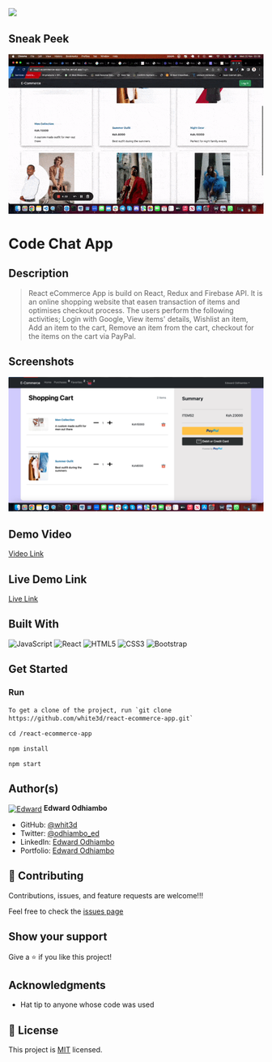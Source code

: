 ![](https://img.shields.io/badge/Microverse-blueviolet)

## Sneak Peek

![Chat](/ecom.gif)

# Code Chat App

## Description

> React eCommerce App is build on React, Redux and Firebase API. It is an online shopping website that easen transaction of items and optimises checkout process. The users perform the following activities; Login with Google, View items' details, Wishlist an item, Add an item to the cart, Remove an item from the cart, checkout for the items on the cart via PayPal. 

## Screenshots

![Chat](/ecom.png)


## Demo Video

[Video Link](https://www.loom.com/share/e9b6a4337daf41e8ab605781773fa19d)

## Live Demo Link

[Live Link](https://react-ecommerce-app-mocha.vercel.app)

## Built With

![JavaScript](https://icongr.am/devicon/javascript-original.svg?size=80&color=currentColor)
![React](https://icongr.am/devicon/react-original.svg?size=80&color=currentColor)
![HTML5](https://icongr.am/devicon/html5-original.svg?size=80&color=currentColor)
![CSS3](https://icongr.am/devicon/css3-original.svg?size=80&color=currentColor)
![Bootstrap](https://icongr.am/devicon/bootstrap-plain.svg?size=80&color=0e1dec)

## Get Started

### Run

```
To get a clone of the project, run `git clone https://github.com/white3d/react-ecommerce-app.git`
```

```
cd /react-ecommerce-app
```

```
npm install
```

```
npm start
```


## Author(s)

  <a href="https://github.com/white3d" target="blank"><img align="center"
        src="https://github.com/white3d/GitHub-User-Content/blob/main/Passport_Ed-M.png"
        alt="Edward" height="80" width="80"/></a>   **Edward Odhiambo**

- GitHub: [@whit3d](https://github.com/white3d)
- Twitter: [@odhiambo_ed](https://twitter.com/odhiambo_ed)
- LinkedIn: [Edward Odhiambo](https://www.linkedin.com/in/edward-odhiambo-6a462a21b/)
- Portfolio: [Edward Odhiambo](https://edwardodhiambo.com/)

## 🤝 Contributing

Contributions, issues, and feature requests are welcome!!!

Feel free to check the [issues page](https://github.com/white3d/react-ecommerce-app/issues)

## Show your support

Give a ⭐️ if you like this project!

## Acknowledgments

- Hat tip to anyone whose code was used

## 📝 License

This project is [MIT](https://github.com/white3d/GitHub-User-Content/blob/main/LICENSE) licensed.
